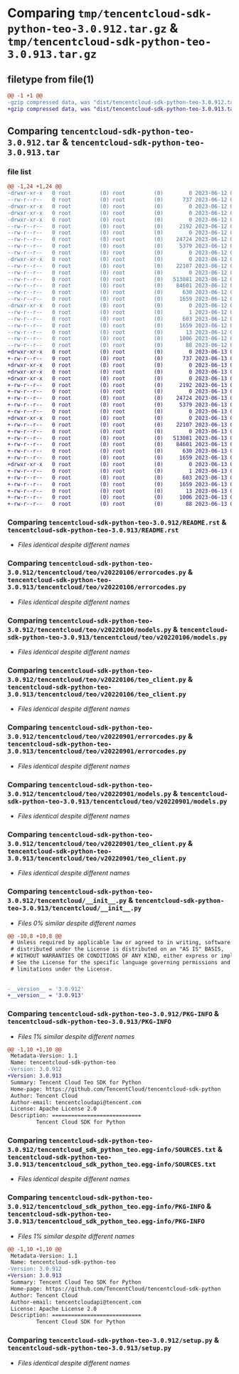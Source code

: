 # Comparing `tmp/tencentcloud-sdk-python-teo-3.0.912.tar.gz` & `tmp/tencentcloud-sdk-python-teo-3.0.913.tar.gz`

## filetype from file(1)

```diff
@@ -1 +1 @@
-gzip compressed data, was "dist/tencentcloud-sdk-python-teo-3.0.912.tar", last modified: Mon Jun 12 03:13:42 2023, max compression
+gzip compressed data, was "dist/tencentcloud-sdk-python-teo-3.0.913.tar", last modified: Tue Jun 13 02:26:46 2023, max compression
```

## Comparing `tencentcloud-sdk-python-teo-3.0.912.tar` & `tencentcloud-sdk-python-teo-3.0.913.tar`

### file list

```diff
@@ -1,24 +1,24 @@
-drwxr-xr-x   0 root         (0) root         (0)        0 2023-06-12 03:13:42.000000 tencentcloud-sdk-python-teo-3.0.912/
--rw-r--r--   0 root         (0) root         (0)      737 2023-06-12 03:13:42.000000 tencentcloud-sdk-python-teo-3.0.912/README.rst
-drwxr-xr-x   0 root         (0) root         (0)        0 2023-06-12 03:13:42.000000 tencentcloud-sdk-python-teo-3.0.912/tencentcloud/
-drwxr-xr-x   0 root         (0) root         (0)        0 2023-06-12 03:13:42.000000 tencentcloud-sdk-python-teo-3.0.912/tencentcloud/teo/
-drwxr-xr-x   0 root         (0) root         (0)        0 2023-06-12 03:13:42.000000 tencentcloud-sdk-python-teo-3.0.912/tencentcloud/teo/v20220106/
--rw-r--r--   0 root         (0) root         (0)     2192 2023-06-12 03:13:42.000000 tencentcloud-sdk-python-teo-3.0.912/tencentcloud/teo/v20220106/errorcodes.py
--rw-r--r--   0 root         (0) root         (0)        0 2023-06-12 03:13:42.000000 tencentcloud-sdk-python-teo-3.0.912/tencentcloud/teo/v20220106/__init__.py
--rw-r--r--   0 root         (0) root         (0)    24724 2023-06-12 03:13:42.000000 tencentcloud-sdk-python-teo-3.0.912/tencentcloud/teo/v20220106/models.py
--rw-r--r--   0 root         (0) root         (0)     5379 2023-06-12 03:13:42.000000 tencentcloud-sdk-python-teo-3.0.912/tencentcloud/teo/v20220106/teo_client.py
--rw-r--r--   0 root         (0) root         (0)        0 2023-06-12 03:13:42.000000 tencentcloud-sdk-python-teo-3.0.912/tencentcloud/teo/__init__.py
-drwxr-xr-x   0 root         (0) root         (0)        0 2023-06-12 03:13:42.000000 tencentcloud-sdk-python-teo-3.0.912/tencentcloud/teo/v20220901/
--rw-r--r--   0 root         (0) root         (0)    22107 2023-06-12 03:13:42.000000 tencentcloud-sdk-python-teo-3.0.912/tencentcloud/teo/v20220901/errorcodes.py
--rw-r--r--   0 root         (0) root         (0)        0 2023-06-12 03:13:42.000000 tencentcloud-sdk-python-teo-3.0.912/tencentcloud/teo/v20220901/__init__.py
--rw-r--r--   0 root         (0) root         (0)   513081 2023-06-12 03:13:42.000000 tencentcloud-sdk-python-teo-3.0.912/tencentcloud/teo/v20220901/models.py
--rw-r--r--   0 root         (0) root         (0)    84601 2023-06-12 03:13:42.000000 tencentcloud-sdk-python-teo-3.0.912/tencentcloud/teo/v20220901/teo_client.py
--rw-r--r--   0 root         (0) root         (0)      630 2023-06-12 03:13:42.000000 tencentcloud-sdk-python-teo-3.0.912/tencentcloud/__init__.py
--rw-r--r--   0 root         (0) root         (0)     1659 2023-06-12 03:13:42.000000 tencentcloud-sdk-python-teo-3.0.912/PKG-INFO
-drwxr-xr-x   0 root         (0) root         (0)        0 2023-06-12 03:13:42.000000 tencentcloud-sdk-python-teo-3.0.912/tencentcloud_sdk_python_teo.egg-info/
--rw-r--r--   0 root         (0) root         (0)        1 2023-06-12 03:13:42.000000 tencentcloud-sdk-python-teo-3.0.912/tencentcloud_sdk_python_teo.egg-info/dependency_links.txt
--rw-r--r--   0 root         (0) root         (0)      603 2023-06-12 03:13:42.000000 tencentcloud-sdk-python-teo-3.0.912/tencentcloud_sdk_python_teo.egg-info/SOURCES.txt
--rw-r--r--   0 root         (0) root         (0)     1659 2023-06-12 03:13:42.000000 tencentcloud-sdk-python-teo-3.0.912/tencentcloud_sdk_python_teo.egg-info/PKG-INFO
--rw-r--r--   0 root         (0) root         (0)       13 2023-06-12 03:13:42.000000 tencentcloud-sdk-python-teo-3.0.912/tencentcloud_sdk_python_teo.egg-info/top_level.txt
--rw-r--r--   0 root         (0) root         (0)     1006 2023-06-12 03:13:42.000000 tencentcloud-sdk-python-teo-3.0.912/setup.py
--rw-r--r--   0 root         (0) root         (0)       88 2023-06-12 03:13:42.000000 tencentcloud-sdk-python-teo-3.0.912/setup.cfg
+drwxr-xr-x   0 root         (0) root         (0)        0 2023-06-13 02:26:46.000000 tencentcloud-sdk-python-teo-3.0.913/
+-rw-r--r--   0 root         (0) root         (0)      737 2023-06-13 02:26:45.000000 tencentcloud-sdk-python-teo-3.0.913/README.rst
+drwxr-xr-x   0 root         (0) root         (0)        0 2023-06-13 02:26:46.000000 tencentcloud-sdk-python-teo-3.0.913/tencentcloud/
+drwxr-xr-x   0 root         (0) root         (0)        0 2023-06-13 02:26:46.000000 tencentcloud-sdk-python-teo-3.0.913/tencentcloud/teo/
+drwxr-xr-x   0 root         (0) root         (0)        0 2023-06-13 02:26:46.000000 tencentcloud-sdk-python-teo-3.0.913/tencentcloud/teo/v20220106/
+-rw-r--r--   0 root         (0) root         (0)     2192 2023-06-13 02:26:45.000000 tencentcloud-sdk-python-teo-3.0.913/tencentcloud/teo/v20220106/errorcodes.py
+-rw-r--r--   0 root         (0) root         (0)        0 2023-06-13 02:26:45.000000 tencentcloud-sdk-python-teo-3.0.913/tencentcloud/teo/v20220106/__init__.py
+-rw-r--r--   0 root         (0) root         (0)    24724 2023-06-13 02:26:45.000000 tencentcloud-sdk-python-teo-3.0.913/tencentcloud/teo/v20220106/models.py
+-rw-r--r--   0 root         (0) root         (0)     5379 2023-06-13 02:26:45.000000 tencentcloud-sdk-python-teo-3.0.913/tencentcloud/teo/v20220106/teo_client.py
+-rw-r--r--   0 root         (0) root         (0)        0 2023-06-13 02:26:45.000000 tencentcloud-sdk-python-teo-3.0.913/tencentcloud/teo/__init__.py
+drwxr-xr-x   0 root         (0) root         (0)        0 2023-06-13 02:26:46.000000 tencentcloud-sdk-python-teo-3.0.913/tencentcloud/teo/v20220901/
+-rw-r--r--   0 root         (0) root         (0)    22107 2023-06-13 02:26:45.000000 tencentcloud-sdk-python-teo-3.0.913/tencentcloud/teo/v20220901/errorcodes.py
+-rw-r--r--   0 root         (0) root         (0)        0 2023-06-13 02:26:45.000000 tencentcloud-sdk-python-teo-3.0.913/tencentcloud/teo/v20220901/__init__.py
+-rw-r--r--   0 root         (0) root         (0)   513081 2023-06-13 02:26:45.000000 tencentcloud-sdk-python-teo-3.0.913/tencentcloud/teo/v20220901/models.py
+-rw-r--r--   0 root         (0) root         (0)    84601 2023-06-13 02:26:45.000000 tencentcloud-sdk-python-teo-3.0.913/tencentcloud/teo/v20220901/teo_client.py
+-rw-r--r--   0 root         (0) root         (0)      630 2023-06-13 02:26:45.000000 tencentcloud-sdk-python-teo-3.0.913/tencentcloud/__init__.py
+-rw-r--r--   0 root         (0) root         (0)     1659 2023-06-13 02:26:46.000000 tencentcloud-sdk-python-teo-3.0.913/PKG-INFO
+drwxr-xr-x   0 root         (0) root         (0)        0 2023-06-13 02:26:46.000000 tencentcloud-sdk-python-teo-3.0.913/tencentcloud_sdk_python_teo.egg-info/
+-rw-r--r--   0 root         (0) root         (0)        1 2023-06-13 02:26:45.000000 tencentcloud-sdk-python-teo-3.0.913/tencentcloud_sdk_python_teo.egg-info/dependency_links.txt
+-rw-r--r--   0 root         (0) root         (0)      603 2023-06-13 02:26:46.000000 tencentcloud-sdk-python-teo-3.0.913/tencentcloud_sdk_python_teo.egg-info/SOURCES.txt
+-rw-r--r--   0 root         (0) root         (0)     1659 2023-06-13 02:26:45.000000 tencentcloud-sdk-python-teo-3.0.913/tencentcloud_sdk_python_teo.egg-info/PKG-INFO
+-rw-r--r--   0 root         (0) root         (0)       13 2023-06-13 02:26:45.000000 tencentcloud-sdk-python-teo-3.0.913/tencentcloud_sdk_python_teo.egg-info/top_level.txt
+-rw-r--r--   0 root         (0) root         (0)     1006 2023-06-13 02:26:45.000000 tencentcloud-sdk-python-teo-3.0.913/setup.py
+-rw-r--r--   0 root         (0) root         (0)       88 2023-06-13 02:26:46.000000 tencentcloud-sdk-python-teo-3.0.913/setup.cfg
```

### Comparing `tencentcloud-sdk-python-teo-3.0.912/README.rst` & `tencentcloud-sdk-python-teo-3.0.913/README.rst`

 * *Files identical despite different names*

### Comparing `tencentcloud-sdk-python-teo-3.0.912/tencentcloud/teo/v20220106/errorcodes.py` & `tencentcloud-sdk-python-teo-3.0.913/tencentcloud/teo/v20220106/errorcodes.py`

 * *Files identical despite different names*

### Comparing `tencentcloud-sdk-python-teo-3.0.912/tencentcloud/teo/v20220106/models.py` & `tencentcloud-sdk-python-teo-3.0.913/tencentcloud/teo/v20220106/models.py`

 * *Files identical despite different names*

### Comparing `tencentcloud-sdk-python-teo-3.0.912/tencentcloud/teo/v20220106/teo_client.py` & `tencentcloud-sdk-python-teo-3.0.913/tencentcloud/teo/v20220106/teo_client.py`

 * *Files identical despite different names*

### Comparing `tencentcloud-sdk-python-teo-3.0.912/tencentcloud/teo/v20220901/errorcodes.py` & `tencentcloud-sdk-python-teo-3.0.913/tencentcloud/teo/v20220901/errorcodes.py`

 * *Files identical despite different names*

### Comparing `tencentcloud-sdk-python-teo-3.0.912/tencentcloud/teo/v20220901/models.py` & `tencentcloud-sdk-python-teo-3.0.913/tencentcloud/teo/v20220901/models.py`

 * *Files identical despite different names*

### Comparing `tencentcloud-sdk-python-teo-3.0.912/tencentcloud/teo/v20220901/teo_client.py` & `tencentcloud-sdk-python-teo-3.0.913/tencentcloud/teo/v20220901/teo_client.py`

 * *Files identical despite different names*

### Comparing `tencentcloud-sdk-python-teo-3.0.912/tencentcloud/__init__.py` & `tencentcloud-sdk-python-teo-3.0.913/tencentcloud/__init__.py`

 * *Files 0% similar despite different names*

```diff
@@ -10,8 +10,8 @@
 # Unless required by applicable law or agreed to in writing, software
 # distributed under the License is distributed on an "AS IS" BASIS,
 # WITHOUT WARRANTIES OR CONDITIONS OF ANY KIND, either express or implied.
 # See the License for the specific language governing permissions and
 # limitations under the License.
 
 
-__version__ = '3.0.912'
+__version__ = '3.0.913'
```

### Comparing `tencentcloud-sdk-python-teo-3.0.912/PKG-INFO` & `tencentcloud-sdk-python-teo-3.0.913/PKG-INFO`

 * *Files 1% similar despite different names*

```diff
@@ -1,10 +1,10 @@
 Metadata-Version: 1.1
 Name: tencentcloud-sdk-python-teo
-Version: 3.0.912
+Version: 3.0.913
 Summary: Tencent Cloud Teo SDK for Python
 Home-page: https://github.com/TencentCloud/tencentcloud-sdk-python
 Author: Tencent Cloud
 Author-email: tencentcloudapi@tencent.com
 License: Apache License 2.0
 Description: ============================
         Tencent Cloud SDK for Python
```

### Comparing `tencentcloud-sdk-python-teo-3.0.912/tencentcloud_sdk_python_teo.egg-info/SOURCES.txt` & `tencentcloud-sdk-python-teo-3.0.913/tencentcloud_sdk_python_teo.egg-info/SOURCES.txt`

 * *Files identical despite different names*

### Comparing `tencentcloud-sdk-python-teo-3.0.912/tencentcloud_sdk_python_teo.egg-info/PKG-INFO` & `tencentcloud-sdk-python-teo-3.0.913/tencentcloud_sdk_python_teo.egg-info/PKG-INFO`

 * *Files 1% similar despite different names*

```diff
@@ -1,10 +1,10 @@
 Metadata-Version: 1.1
 Name: tencentcloud-sdk-python-teo
-Version: 3.0.912
+Version: 3.0.913
 Summary: Tencent Cloud Teo SDK for Python
 Home-page: https://github.com/TencentCloud/tencentcloud-sdk-python
 Author: Tencent Cloud
 Author-email: tencentcloudapi@tencent.com
 License: Apache License 2.0
 Description: ============================
         Tencent Cloud SDK for Python
```

### Comparing `tencentcloud-sdk-python-teo-3.0.912/setup.py` & `tencentcloud-sdk-python-teo-3.0.913/setup.py`

 * *Files identical despite different names*

